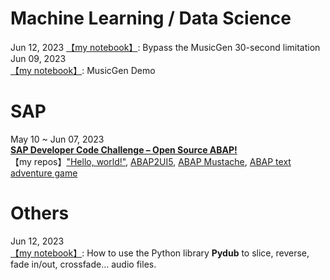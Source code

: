 # **Machine Learning / Data Science** 
Jun 12, 2023
[【my notebook】](https://drive.google.com/file/d/1-JFtxWjBmHhmd4j7M9QSnFieUAHBnkzj/view?usp=drive_link): Bypass the MusicGen 30-second limitation  
Jun 09, 2023  
[【my notebook】](https://drive.google.com/file/d/1X8U9pLUMCwD0YjkwSMHgPnZka2hOy0NH/view?usp=drive_link): MusicGen Demo  

# **SAP**  
May 10 ~ Jun 07, 2023  
[**SAP Developer Code Challenge – Open Source ABAP!**](https://blogs.sap.com/2023/05/10/sap-developer-code-challenge-open-source-abap/)  
【my repos】["Hello, world!"](https://github.com/Nov05/sap-btp-trial/blob/main/src/znov05_hello_world.clas.abap), [ABAP2UI5](https://github.com/Nov05/sap-abap2UI5), [ABAP Mustache](https://github.com/Nov05/sap-abap-mustache), [ABAP text adventure game](https://github.com/Nov05/sap-abap2ui5/tree/main#axage---abap-text-adventure-game-engine)  

# **Others**  
Jun 12, 2023  
[ 【my notebook】](https://colab.research.google.com/drive/1enS7oLn5vVLxRPFXHkwSfEJBZfwU-N9a): How to use the Python library **Pydub** to slice, reverse, fade in/out, crossfade... audio files.   

<!---
Nov05/Nov05 is a ✨ special ✨ repository because its `README.md` (this file) appears on your GitHub profile.
You can click the Preview link to take a look at your changes.
--->

